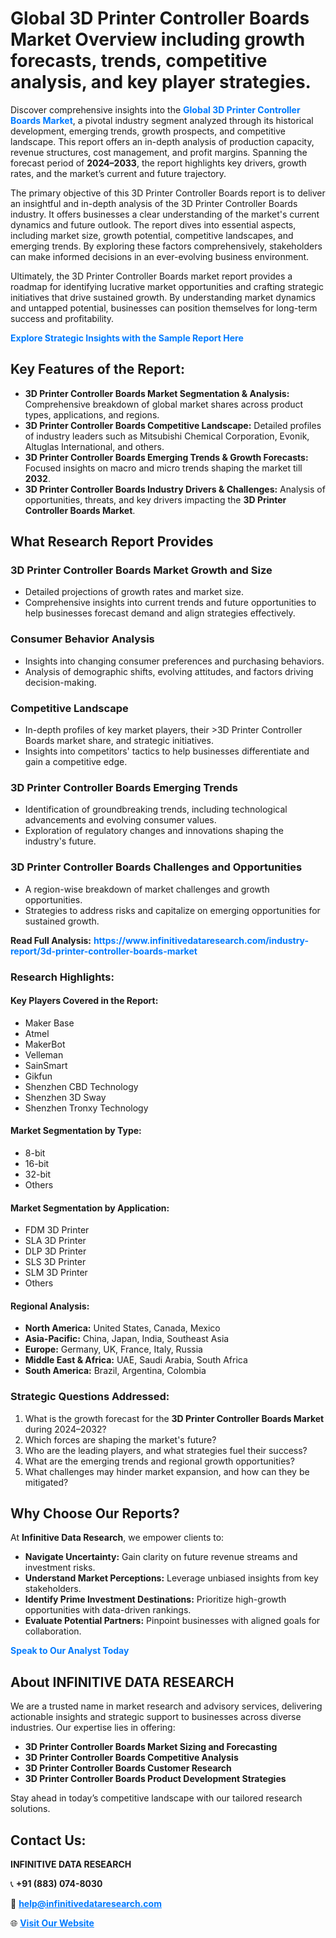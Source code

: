 <h1>Global 3D Printer Controller Boards Market Overview including growth forecasts, trends, competitive analysis, and key player strategies.</h1>
<p>
Discover comprehensive insights into the 
<a href="https://www.infinitivedataresearch.com/industry-report/3d-printer-controller-boards-market" rel="dofollow" style="color: #007BFF; text-decoration: none;"><strong>Global 3D Printer Controller Boards Market</strong></a>, a pivotal industry segment analyzed through its historical development, emerging trends, growth prospects, and competitive landscape. This report offers an in-depth analysis of production capacity, revenue structures, cost management, and profit margins. Spanning the forecast period of <strong>2024–2033</strong>, the report highlights key drivers, growth rates, and the market’s current and future trajectory.
</p>
<p>
The primary objective of this 3D Printer Controller Boards report is to deliver an insightful and in-depth analysis of the 3D Printer Controller Boards industry. It offers businesses a clear understanding of the market's current dynamics and future outlook. The report dives into essential aspects, including market size, growth potential, competitive landscapes, and emerging trends. By exploring these factors comprehensively, stakeholders can make informed decisions in an ever-evolving business environment.
</p>
<p>
Ultimately, the 3D Printer Controller Boards market report provides a roadmap for identifying lucrative market opportunities and crafting strategic initiatives that drive sustained growth. By understanding market dynamics and untapped potential, businesses can position themselves for long-term success and profitability.
</p>
<p>
<a href="https://www.infinitivedataresearch.com/request-sample/reportId=106320" style="color: #007BFF; text-decoration: none;"><strong>Explore Strategic Insights with the Sample Report Here</strong></a>
</p>

<h2>Key Features of the Report:</h2>
<ul>
<li><strong>3D Printer Controller Boards Market Segmentation & Analysis:</strong> Comprehensive breakdown of global market shares across product types, applications, and regions.</li>
<li><strong>3D Printer Controller Boards Competitive Landscape:</strong> Detailed profiles of industry leaders such as Mitsubishi Chemical Corporation, Evonik, Altuglas International, and others.</li>
<li><strong>3D Printer Controller Boards Emerging Trends & Growth Forecasts:</strong> Focused insights on macro and micro trends shaping the market till <strong>2032</strong>.</li>
<li><strong>3D Printer Controller Boards Industry Drivers & Challenges:</strong> Analysis of opportunities, threats, and key drivers impacting the <strong>3D Printer Controller Boards Market</strong>.</li>
</ul>

<h2>What Research Report Provides</h2>
<h3>3D Printer Controller Boards Market Growth and Size</h3>
<ul>
<li>Detailed projections of growth rates and market size.</li>
<li>Comprehensive insights into current trends and future opportunities to help businesses forecast demand and align strategies effectively.</li>
</ul>

<h3>Consumer Behavior Analysis</h3>
<ul>
<li>Insights into changing consumer preferences and purchasing behaviors.</li>
<li>Analysis of demographic shifts, evolving attitudes, and factors driving decision-making.</li>
</ul>

<h3>Competitive Landscape</h3>
<ul>
<li>In-depth profiles of key market players, their >3D Printer Controller Boards market share, and strategic initiatives.</li>
<li>Insights into competitors' tactics to help businesses differentiate and gain a competitive edge.</li>
</ul>

<h3>3D Printer Controller Boards Emerging Trends</h3>
<ul>
<li>Identification of groundbreaking trends, including technological advancements and evolving consumer values.</li>
<li>Exploration of regulatory changes and innovations shaping the industry's future.</li>
</ul>

<h3>3D Printer Controller Boards Challenges and Opportunities</h3>
<ul>
<li>A region-wise breakdown of market challenges and growth opportunities.</li>
<li>Strategies to address risks and capitalize on emerging opportunities for sustained growth.</li>
</ul>
<p><strong>Read Full Analysis:</strong> <a href="https://www.infinitivedataresearch.com/industry-report/3d-printer-controller-boards-market" rel="dofollow" style="color: #007BFF; text-decoration: none;"><strong>https://www.infinitivedataresearch.com/industry-report/3d-printer-controller-boards-market</strong></a></p>
<h3>Research Highlights:</h3>
<h4>Key Players Covered in the Report:</h4>
<ul><li>Maker Base</li><li>Atmel</li><li>MakerBot</li><li>Velleman</li><li>SainSmart</li><li>Gikfun</li><li>Shenzhen CBD Technology</li><li>Shenzhen 3D Sway</li><li>Shenzhen Tronxy Technology</li></ul>
<h4>Market Segmentation by Type:</h4>
<ul><li>8-bit</li><li>16-bit</li><li>32-bit</li><li>Others</li></ul>
<h4>Market Segmentation by Application:</h4>
<ul><li>FDM 3D Printer</li><li>SLA 3D Printer</li><li>DLP 3D Printer</li><li>SLS 3D Printer</li><li>SLM 3D Printer</li><li>Others</li></ul>

<h4>Regional Analysis:</h4>
<ul>
<li><strong>North America:</strong> United States, Canada, Mexico</li>
<li><strong>Asia-Pacific:</strong> China, Japan, India, Southeast Asia</li>
<li><strong>Europe:</strong> Germany, UK, France, Italy, Russia</li>
<li><strong>Middle East & Africa:</strong> UAE, Saudi Arabia, South Africa</li>
<li><strong>South America:</strong> Brazil, Argentina, Colombia</li>
</ul>

<h3>Strategic Questions Addressed:</h3>
<ol>
<li>What is the growth forecast for the <strong>3D Printer Controller Boards Market</strong> during 2024–2032?</li>
<li>Which forces are shaping the market's future?</li>
<li>Who are the leading players, and what strategies fuel their success?</li>
<li>What are the emerging trends and regional growth opportunities?</li>
<li>What challenges may hinder market expansion, and how can they be mitigated?</li>
</ol>

<h2>Why Choose Our Reports?</h2>
<p>At <strong>Infinitive Data Research</strong>, we empower clients to:</p>
<ul>
<li><strong>Navigate Uncertainty:</strong> Gain clarity on future revenue streams and investment risks.</li>
<li><strong>Understand Market Perceptions:</strong> Leverage unbiased insights from key stakeholders.</li>
<li><strong>Identify Prime Investment Destinations:</strong> Prioritize high-growth opportunities with data-driven rankings.</li>
<li><strong>Evaluate Potential Partners:</strong> Pinpoint businesses with aligned goals for collaboration.</li>
</ul>
<p><a href="https://www.infinitivedataresearch.com/industry-report/3d-printer-controller-boards-market" rel="dofollow" style="color: #007BFF; text-decoration: none;"><strong>Speak to Our Analyst Today</strong></a></p>

<h2>About INFINITIVE DATA RESEARCH</h2>
<p>We are a trusted name in market research and advisory services, delivering actionable insights and strategic support to businesses across diverse industries. Our expertise lies in offering:</p>
<ul>
<li><strong>3D Printer Controller Boards Market Sizing and Forecasting</strong></li>
<li><strong>3D Printer Controller Boards Competitive Analysis</strong></li>
<li><strong>3D Printer Controller Boards Customer Research</strong></li>
<li><strong>3D Printer Controller Boards Product Development Strategies</strong></li>
</ul>
<p>Stay ahead in today’s competitive landscape with our tailored research solutions.</p>

<h2>Contact Us:</h2>
<p><strong>INFINITIVE DATA RESEARCH</strong></p>
<p>📞 <strong>+91 (883) 074-8030</strong></p>
<p>📧 <strong><a href="mailto:help@infinitivedataresearch.com" style="color: #007BFF;">help@infinitivedataresearch.com</a></strong></p>
<p>🌐 <strong><a href="https://www.infinitivedataresearch.com" rel="dofollow" style="color: #007BFF;">Visit Our Website</a></strong></p>